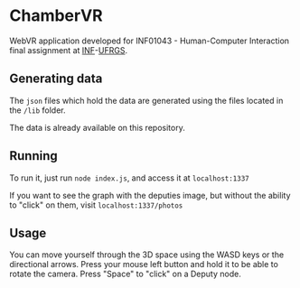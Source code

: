# ChamberVR

WebVR application developed for INF01043 - Human-Computer Interaction final assignment at [INF](https://inf.ufrgs.br)-[UFRGS](https://ufrgs.br).


## Generating data

The `json` files which hold the data are generated using the files located in the `/lib` folder.

The data is already available on this repository.

## Running

To run it, just run `node index.js`, and access it at `localhost:1337`

If you want to see the graph with the deputies image, but without the ability to "click" on them, visit `localhost:1337/photos`

## Usage

You can move yourself through the 3D space using the WASD keys or the directional arrows. Press your mouse left button and hold it to be able to rotate the camera. Press "Space" to "click" on a Deputy node.
